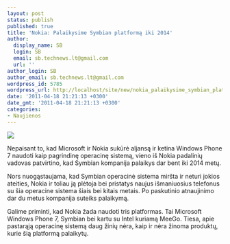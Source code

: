 ```yaml
---
layout: post
status: publish
published: true
title: 'Nokia: Palaikysime Symbian platformą iki 2014'
author:
  display_name: SB
  login: SB
  email: sb.technews.lt@gmail.com
  url: ''
author_login: SB
author_email: sb.technews.lt@gmail.com
wordpress_id: 5785
wordpress_url: http://localhost/site/new/nokia_palaikysime_symbian_platforma_iki_2014/
date: '2011-04-18 21:21:13 +0300'
date_gmt: '2011-04-18 21:21:13 +0300'
categories:
- Naujienos
---
```

<div class="imgright"><img src="http://technews.lt/upload/nokia_n8_shot_E_black_604x604.jpg"  /></div>
<p>Nepaisant to, kad Microsoft ir Nokia sukūrė aljansą ir ketina Windows Phone 7 naudoti kaip pagrindinę operacinę sistemą, vieno iš Nokia padalinių vadovas patvirtino, kad Symbian kompanija palaikys dar bent iki 2014 metų.</p>
<p>Nors nuogąstaujama, kad Symbian operacinė sistema miršta ir neturi jokios ateities, Nokia ir toliau ją plėtoja bei pristatys naujus išmaniuosius telefonus su šia operacine sistema šiais bei kitais metais. Po paskutinio atnaujinimo dar du metus kompanija suteiks palaikymą.</p>
<p>Galime priminti, kad Nokia žada naudoti tris platformas. Tai Microsoft Windows Phone 7, Symbian bei kartu su Intel kuriamą MeeGo. Tiesa, apie pastarąją operacinę sistemą daug žinių nėra, kaip ir nėra žinoma produktų, kurie šią platformą palaikytų.<br /></p>
